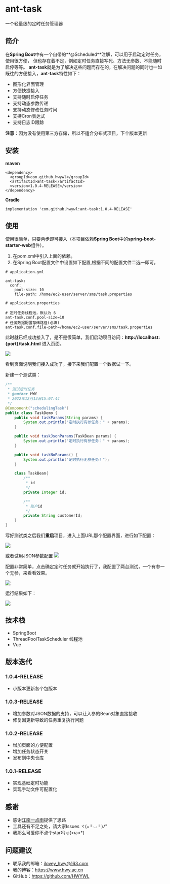 # ant-task
一个轻量级的定时任务管理器

## 简介
在**Spring Boot**中有一个自带的**@Scheduled**注解，可以用于启动定时任务，使用很方便，
但也存在着不足，例如定时任务直接写死、方法无参数、不能随时启停等等。
**ant-task**就是为了解决这些问题而存在的，在解决问题的同时也一如既往的方便接入，**ant-task**特性如下：
- 图形化界面管理
- 方便快捷接入
- 支持随时启停任务
- 支持动态参数传递
- 支持动态修改任务时间
- 支持Cron表达式
- 支持日志ID跟踪

**注意**：因为没有使用第三方存储，所以不适合分布式项目，下个版本更新

## 安装
**maven**
```
<dependency>
  <groupId>com.github.hwywl</groupId>
  <artifactId>ant-task</artifactId>
  <version>1.0.4-RELEASE</version>
</dependency>
```

**Gradle**
```
implementation 'com.github.hwywl:ant-task:1.0.4-RELEASE'
```

## 使用
使用很简单，只要两步即可接入（本项目依赖**Spring Boot**中的**spring-boot-starter-web**组件）。

1. 在pom.xml中引入上面的依赖。
2. 在Spring Boot配置文件中设置如下配置,根据不同的配置文件二选一即可。

```
# application.yml

ant-task:
  conf:
    pool-size: 10
    file-path: /home/ec2-user/server/sms/task.properties
```

```
# application.properties

# 定时任务线程池，默认为 6
ant-task.conf.pool-size=10
# 任务数据配置存储路径(必填)
ant-task.conf.file-path=/home/ec2-user/server/sms/task.properties
```

此时就已经成功接入了，是不是很简单，我们启动项目访问：**http://localhost:{port}/task.html** 进入页面。

![](https://hwy-figure-bed.oss-cn-hangzhou.aliyuncs.com/blog/image/1631842589969-1.png)

看到页面说明我们接入成功了，接下来我们配置一个数据试一下。

新建一个测试类：
```java
/**
 * 测试定时任务
 * @author HWY
 * 2022年12月13日15:07:44
 */
@Component("schedulingTask")
public class TaskDemo {
    public void taskParams(String params) {
        System.out.println("定时执行有参任务：" + params);
    }

    public void taskJsonParams(TaskBean params) {
        System.out.println("定时执行有参任务：" + params);
    }

    public void taskNoParams() {
        System.out.println("定时执行无参任务！");
    }

    class TaskBean{
        /**
         * id
         */
        private Integer id;

        /**
         * 账户id
         */
        private String customerId;
    }
}
```

写好测试类之后我们**重启**项目，进入上面URL那个配置界面，进行如下配置：

![](https://hwy-figure-bed.oss-cn-hangzhou.aliyuncs.com/blog/image/1631843002464-2.png)

或者试用JSON参数配置
![](https://hwy-figure-bed.oss-cn-hangzhou.aliyuncs.com/blog/image/%E5%BE%AE%E4%BF%A1%E6%88%AA%E5%9B%BE_20221213151033.png)

配置非常简单，点击确定定时任务就开始执行了，我配置了两台测试，一个有参一个无参，来看看效果。

![](https://hwy-figure-bed.oss-cn-hangzhou.aliyuncs.com/blog/image/1631843346023-4.png)

运行结果如下：

![](https://hwy-figure-bed.oss-cn-hangzhou.aliyuncs.com/blog/image/1631843374250-3.png)

## 技术栈
- SpringBoot
- ThreadPoolTaskScheduler 线程池
- Vue

## 版本迭代
### 1.0.4-RELEASE
- 小版本更新各个包版本

### 1.0.3-RELEASE
- 增加参数对JSON数据的支持，可以让入参的Bean对象直接接收
- 修复因更新导致的任务重复执行问题

### 1.0.2-RELEASE
- 增加页面的方便配置
- 增加任务状态开关
- 发布到中央仓库

### 1.0.1-RELEASE
- 实现基础定时功能
- 实现手动文件可配置化

## 感谢
- 感谢[江南一点雨](https://github.com/lenve)提供了思路
- 工具还有不足之处，请大家Issues ヾ(๑╹◡╹)ﾉ"
- 我那么可爱你不点个star吗 φ(>ω<*) 


## 问题建议

- 联系我的邮箱：ilovey_hwy@163.com
- 我的博客：https://www.hwy.ac.cn
- GitHub：https://github.com/HWYWL